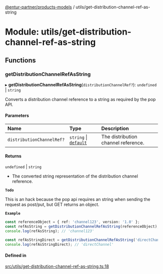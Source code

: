 [@entur-partner/products-models](../README.md) / utils/get-distribution-channel-ref-as-string

# Module: utils/get-distribution-channel-ref-as-string

## Functions

### getDistributionChannelRefAsString

▸ **getDistributionChannelRefAsString**(`distributionChannelRef?`): `undefined` \| `string`

Converts a distribution channel reference to a string as required by the pop API.

#### Parameters

| Name | Type | Description |
| :------ | :------ | :------ |
| `distributionChannelRef?` | `string` \| [`default`](../classes/models_Reference.default.md) | The distribution channel reference. |

#### Returns

`undefined` \| `string`

- The converted string representation of the distribution channel reference.

**`Todo`**

This is an hack because the pop api requires an string when sending the request as post/put, but GET returns an object.

**`Example`**

```ts
const referenceObject = { ref: 'channel123', version: '1.0' };
const refAsString = getDistributionChannelRefAsString(referenceObject);
console.log(refAsString); // 'channel123'

const refAsStringDirect = getDistributionChannelRefAsString('directChannel');
console.log(refAsStringDirect); // 'directChannel'
```

#### Defined in

[src/utils/get-distribution-channel-ref-as-string.ts:18](https://github.com/entur/products-models/blob/main/src/utils/get-distribution-channel-ref-as-string.ts#L18)
